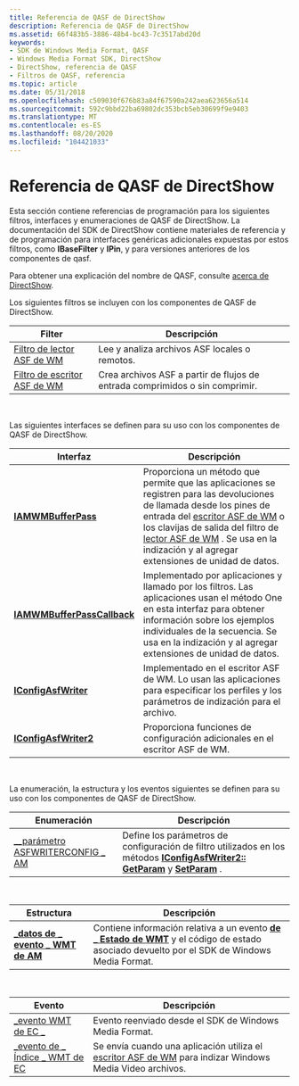 ```yaml
---
title: Referencia de QASF de DirectShow
description: Referencia de QASF de DirectShow
ms.assetid: 66f483b5-3886-48b4-bc43-7c3517abd20d
keywords:
- SDK de Windows Media Format, QASF
- Windows Media Format SDK, DirectShow
- DirectShow, referencia de QASF
- Filtros de QASF, referencia
ms.topic: article
ms.date: 05/31/2018
ms.openlocfilehash: c509030f676b83a84f67590a242aea623656a514
ms.sourcegitcommit: 592c9bbd22ba69802dc353bcb5eb30699f9e9403
ms.translationtype: MT
ms.contentlocale: es-ES
ms.lasthandoff: 08/20/2020
ms.locfileid: "104421033"
---
```

# <a name="directshow-qasf-reference"></a>Referencia de QASF de DirectShow

Esta sección contiene referencias de programación para los siguientes filtros, interfaces y enumeraciones de QASF de DirectShow. La documentación del SDK de DirectShow contiene materiales de referencia y de programación para interfaces genéricas adicionales expuestas por estos filtros, como **IBaseFilter** y **IPin**, y para versiones anteriores de los componentes de qasf.

Para obtener una explicación del nombre de QASF, consulte [acerca de DirectShow](about-directshow.md).

Los siguientes filtros se incluyen con los componentes de QASF de DirectShow.



| Filter                                           | Descripción                                                      |
|--------------------------------------------------|------------------------------------------------------------------|
| [Filtro de lector ASF de WM](wm-asf-reader-filter.md) | Lee y analiza archivos ASF locales o remotos.                      |
| [Filtro de escritor ASF de WM](wm-asf-writer-filter.md) | Crea archivos ASF a partir de flujos de entrada comprimidos o sin comprimir. |



 

Las siguientes interfaces se definen para su uso con los componentes de QASF de DirectShow.



| Interfaz                                                  | Descripción                                                                                                                                                                                                                                                                   |
|------------------------------------------------------------|-------------------------------------------------------------------------------------------------------------------------------------------------------------------------------------------------------------------------------------------------------------------------------|
| [**IAMWMBufferPass**](/previous-versions/windows/desktop/api/dshowasf/nn-dshowasf-iamwmbufferpass)                 | Proporciona un método que permite que las aplicaciones se registren para las devoluciones de llamada desde los pines de entrada del [escritor ASF de WM](wm-asf-writer-filter.md) o los clavijas de salida del filtro de [lector ASF de WM](wm-asf-reader-filter.md) . Se usa en la indización y al agregar extensiones de unidad de datos. |
| [**IAMWMBufferPassCallback**](/previous-versions/windows/desktop/api/dshowasf/nn-dshowasf-iamwmbufferpasscallback) | Implementado por aplicaciones y llamado por los filtros. Las aplicaciones usan el método One en esta interfaz para obtener información sobre los ejemplos individuales de la secuencia. Se usa en la indización y al agregar extensiones de unidad de datos.                                                 |
| [**IConfigAsfWriter**](/previous-versions/windows/desktop/legacy/dd743205(v=vs.85))               | Implementado en el escritor ASF de WM. Lo usan las aplicaciones para especificar los perfiles y los parámetros de indización para el archivo.                                                                                                                                                              |
| [**IConfigAsfWriter2**](/previous-versions/windows/desktop/legacy/dd743206(v=vs.85))             | Proporciona funciones de configuración adicionales en el escritor ASF de WM.                                                                                                                                                                                                             |



 

La enumeración, la estructura y los eventos siguientes se definen para su uso con los componentes de QASF de DirectShow.



| Enumeración                                                               | Descripción                                                                                                                                                                       |
|---------------------------------------------------------------------------|-----------------------------------------------------------------------------------------------------------------------------------------------------------------------------------|
| [\_\_parámetro ASFWRITERCONFIG \_ AM](/previous-versions/windows/desktop/legacy/dd758054(v=vs.85)) | Define los parámetros de configuración de filtro utilizados en los métodos [**IConfigAsfWriter2:: GetParam**](iconfigasfwriter2-getparam.md) y [**SetParam**](iconfigasfwriter2-setparam.md) . |



 



| Estructura                                         | Descripción                                                                                                                                           |
|---------------------------------------------------|-------------------------------------------------------------------------------------------------------------------------------------------------------|
| [**\_datos de \_ evento \_ WMT de AM**](/previous-versions/windows/desktop/api/evcode/ns-evcode-am_wmt_event_data) | Contiene información relativa a un evento [**de \_ Estado de WMT**](/previous-versions/windows/desktop/api/Wmsdkidl/ne-wmsdkidl-wmt_status) y el código de estado asociado devuelto por el SDK de Windows Media Format. |



 



| Evento                                           | Descripción                                                                                                     |
|-------------------------------------------------|-----------------------------------------------------------------------------------------------------------------|
| [\_evento WMT de EC \_](ec-wmt-event.md)              | Evento reenviado desde el SDK de Windows Media Format.                                                              |
| [\_evento de \_ Índice \_ WMT de EC](ec-wmt-index-event.md) | Se envía cuando una aplicación utiliza el [escritor ASF de WM](wm-asf-writer-filter.md) para indizar Windows Media Video archivos. |



 

 

 